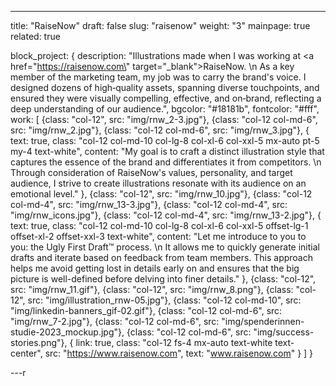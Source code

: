 ---

title: "RaiseNow"
draft: false
slug: "raisenow"
weight: "3"
mainpage: true
related: true

block_project: {
description: "Illustrations made when I was working at <a href=\"https://raisenow.com\" target=\"\_blank\">RaiseNow</a>. \n
As a key member of the marketing team, my job was to carry the brand's voice. I designed dozens of high‑quality assets, spanning diverse touchpoints, and ensured they were visually compelling, effective, and on‑brand, reflecting a deep understanding of our audience.",
bgcolor: "#18181b",
fontcolor: "#fff",
work: [
{class: "col-12", src: "img/rnw_2-3.jpg"},
{class: "col-12 col-md-6", src: "img/rnw_2.jpg"},
{class: "col-12 col-md-6", src: "img/rnw_3.jpg"},
{
text: true,
class: "col-12 col-md-10 col-lg-8 col-xl-6 col-xxl-5 mx-auto pt-5 my-4 text-white",
content: "My goal is to craft a distinct illustration style that captures the essence of the brand and differentiates it from competitors. \n
Through consideration of RaiseNow's values, personality, and target audience, I strive to create illustrations resonate with its audience on an emotional level."
},
{class: "col-12", src: "img/rnw_10.jpg"},
{class: "col-12 col-md-4", src: "img/rnw_13-3.jpg"},
{class: "col-12 col-md-4", src: "img/rnw_icons.jpg"},
{class: "col-12 col-md-4", src: "img/rnw_13-2.jpg"},
{
text: true,
class: "col-12 col-md-10 col-lg-8 col-xl-6 col-xxl-5 offset-lg-1 offset-xl-2 offset-xxl-3 text-white",
content: "Let me introduce to you to you: the Ugly First Draft™️ process. \n
It allows me to quickly generate initial drafts and iterate based on feedback from team members. This approach helps me avoid getting lost in details early on and ensures that the big picture is well-defined before delving into finer details."
},
{class: "col-12", src: "img/rnw_11.gif"},
{class: "col-12", src: "img/rnw_8.png"},
{class: "col-12", src: "img/illustration_rnw-05.jpg"},
{class: "col-12 col-md-10", src: "img/linkedin-banners_gif-02.gif"},
{class: "col-12 col-md-6", src: "img/rnw_7-2.jpg"},
{class: "col-12 col-md-6", src: "img/spenderinnen-studie-2023_mockup.jpg"},
{class: "col-12 col-md-6", src: "img/success-stories.png"},
{
link: true,
class: "col-12 fs-4 mx-auto text-white text-center",
src: "https://www.raisenow.com",
text: "www.raisenow.com"
}
]
}

---r
